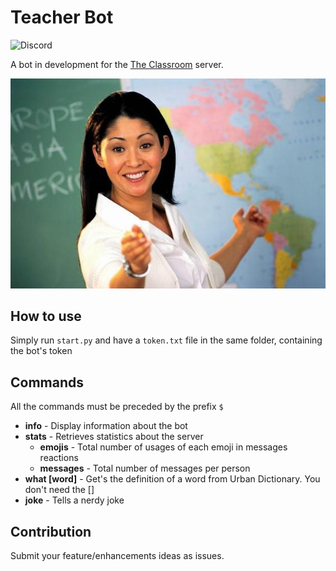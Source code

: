 # Teacher Bot

![Discord](https://img.shields.io/discord/715142745672515606)

A bot in development for the [The Classroom](https://discord.gg/GF24DT) server.

![teacher](teacher.jpg)

## How to use

Simply run `start.py` and have a `token.txt` file in the same folder, containing the bot's token

## Commands

All the commands must be preceded by the prefix `$` 

- **info** - Display information about the bot
- **stats** - Retrieves statistics about the server
    - **emojis** - Total number of usages of each emoji in messages reactions
    - **messages** - Total number of messages per person
- **what [word]** - Get's the definition of a word from Urban Dictionary. You don't need the []
- **joke** - Tells a nerdy joke

## Contribution

Submit your feature/enhancements ideas as issues.
